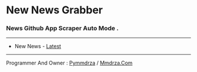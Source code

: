 # New News Grabber

### News Github App Scraper Auto Mode .

---

- New News - [Latest](https://new-news.github.io/Latest 'New News - Latest')



---

Programmer And Owner : [Pymmdrza](https://github.com/Pymmdrza)  / [Mmdrza.Com](https://mmdrza.com) 
